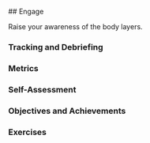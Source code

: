 <!---------------------------------------------------------------------------->
## Engage

Raise your awareness of the body layers.

### Tracking and Debriefing

### Metrics

### Self-Assessment

### Objectives and Achievements

### Exercises

